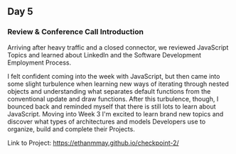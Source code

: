 ## Day 5

### Review & Conference Call Introduction

Arriving after heavy traffic and a closed connector, we reviewed JavaScript Topics and learned about LinkedIn and the Software Development Employment Process.

I felt confident coming into the week with JavaScript, but then came into some slight turbulence when learning new ways of iterating through nested objects and understanding what separates default functions from the conventional update and draw functions. After this turbulence, though, I bounced back and reminded myself that there is still lots to learn about JavaScript. Moving into Week 3 I'm excited to learn brand new topics and discover what types of architectures and models Developers use to organize, build and complete their Projects.

Link to Project: https://ethanmmay.github.io/checkpoint-2/